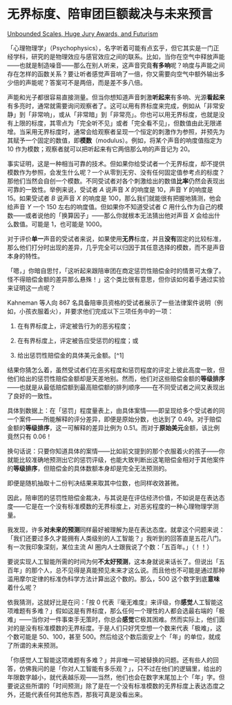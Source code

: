 # 无界标度、陪审团巨额裁决与未来预言

[Unbounded Scales, Huge Jury Awards, and Futurism](https://www.readthesequences.com/Unbounded-Scales-Huge-Jury-Awards-And-Futurism)

「心理物理学」（Psychophysics），名字听着可能有点玄乎，但它其实是一门正经学科，研究的是物理效应与感官效应之间的联系。比如，当你在空气中释放声能——也就是制造噪音——那么在别人听来，这声音究竟**有多响**呢？响度与声能之间存在怎样的函数关系？要让听者感觉声音响了一倍，你又需要向空气中额外输出多少倍的声能呢？答案可不是两倍，而是差不多八倍。

声能和光子都很容易直接测量。但当你想知道声音刺激**听起来**有多响、光源**看起来**有多亮时，通常就需要询问观察者了。这可以用有界标度来完成，例如从「非常安静」到「非常响」，或从「非常暗」到「非常亮」。你也可以用无界标度，也就是没有上限的标度，其零点为「完全听不见」或者「完全看不见」，但数值由此无限递增。当采用无界标度时，通常会给观察者呈现一个恒定的刺激作为参照，并预先为其赋予一个固定的数值，即**模数**（modulus）。例如，将某个声音的响度值指定为 10 作为模数；观察者就可以把听起来有它两倍那么响的声音记为 20。

事实证明，这是一种相当可靠的技术。但如果你给受试者一个无界标度，却不提供模数作为参照，会发生什么呢？一个从零到无穷、没有任何固定值参考点的标度？那他们当然会自创一个模数。不同受试者对各个刺激给出的数值**比率**仍然会表现出可靠的一致性。举例来说，受试者 *A* 说声音 *X* 的响度是 10，声音 *Y* 的响度是 15。如果受试者 *B* 说声音 *X* 的响度是 100，那么我们就能很有把握地猜测，他会给声音 *Y* 一个 150 左右的响度值。但如果你不知道受试者 *C* 用什么作为自己的模数——或者说他的「换算因子」——那么你就根本无法猜出他对声音 *X* 会给出什么数值。可能是 1，也可能是 1000。

对于评价**单一**声音的受试者来说，如果使用**无界**标度，并且**没有**固定的比较标准，那么他们打分时出现的差异，几乎完全可以归因于其任意选择的模数，而不是声音本身的特性。

「嗯，」你暗自思忖，「这听起来跟陪审团在商定惩罚性赔偿金时的情景可太像了。怪不得赔偿金额的差异那么悬殊！」这个类比很有意思，但你该如何着手通过实验来证明这一点呢？

Kahneman 等人向 867 名具备陪审员资格的受试者展示了一些法律案件说明（例如，小孩衣服着火），并要求他们完成以下三项任务中的一项：

1. 在有界标度上，评定被告行为的恶劣程度；

2. 在有界标度上，评定被告应受惩罚的程度；或

3. 给出惩罚性赔偿金的具体美元金额。[^1]

结果你猜怎么着，虽然受试者们在恶劣程度和惩罚程度的评定上彼此高度一致，但他们给出的惩罚性赔偿金额却是天差地别。然而，他们对这些赔偿金额的**等级排序**——也就是从最低赔偿额到最高赔偿额的排列顺序——在不同受试者之间又表现出了良好的一致性。

具体到数据上：在「惩罚」程度量表上，由具体案情——即呈现给多个受试者的同一个案件——所能解释的评分差异，即便是原始分数，也达到了 0.49。对于赔偿金额的**等级排序**，这一可解释的差异比例为 0.51。而对于**原始美元**金额，该比例竟然只有 0.06！

换句话说：只要你知道具体的案情——比如前文提到的那个衣服着火的孩子——你就能比较准确地预测出它的惩罚评级，也能大致判断出这笔赔偿金相对于其他案件的**等级排序**，但赔偿金的具体数额本身却是完全无法预测的。

即便是随机抽取十二份判决结果来取其中位数，也同样收效甚微。

因此，陪审团的惩罚性赔偿金裁决，与其说是在评估经济价值，不如说是在表达态度——它是在一个没有标准模数的无界标度上，对恶劣程度的一种心理物理学测量。

我发现，许多**对未来的预测**同样最好被理解为是在表达态度。就拿这个问题来说：「我们还要过多久才能拥有人类级别的人工智能？」我听到的回答直是五花八门。有一次我印象深刻，某位主流 AI 圈内人士跟我说了个数：「五百年。」（！！）

要说实现人工智能所需的时间为何**不太好预测**，这本身就说来话长了。但说出「五百年」的那个人，总不见得是真能预见未来才这么说。而且他也不可能是通过那种滥用摩尔定律的标准伪科学方法计算出这个数的。那么，500 这个数字到底**意味**着什么呢？

依我猜测，这就好比是在问：「按 0 代表『毫无难度』来评级，你**感觉**人工智能这项难题有多难？」假如这是有界标度，那么任何一个理性的人都会选最右端的「极难」——当你对一件事束手无策时，你总会**感觉**它极其困难。然而实际上，他们面对的是没有标准模数的无界标度。于是人们只好凭空想一个数来代表「极难」，这个数可能是 50、100，甚至 500。然后给这个数后面安上个「年」的单位，就成了所谓的未来预测。

「你感觉人工智能这项难题有多难？」并非唯一可被替换的问题。还有些人的回答，仿佛我问的是「你对人工智能有多乐观？」，只不过在他们的逻辑里，给出的年限数字越小，就代表越乐观——当然，他们也会在数字末尾加上个「年」字。但要说这些所谓的「时间预测」除了是在一个没有标准模数的无界标度上表达态度之外，还能代表任何其他东西，那我可真是没看出来。